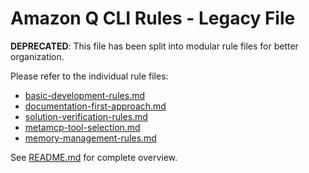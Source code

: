 # Amazon Q CLI Rules - Legacy File

**DEPRECATED**: This file has been split into modular rule files for better organization.

Please refer to the individual rule files:
- [basic-development-rules.md](./basic-development-rules.md)
- [documentation-first-approach.md](./documentation-first-approach.md)
- [solution-verification-rules.md](./solution-verification-rules.md)
- [metamcp-tool-selection.md](./metamcp-tool-selection.md)
- [memory-management-rules.md](./memory-management-rules.md)

See [README.md](./README.md) for complete overview.
